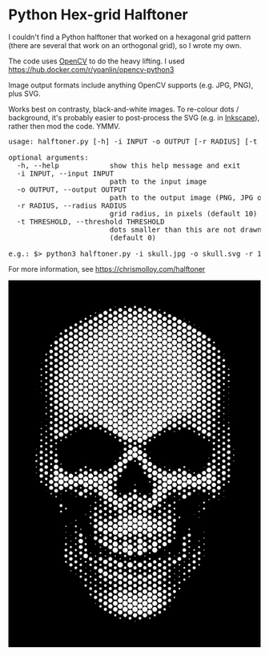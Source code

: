 # Python Hex-grid Halftoner
I couldn't find a Python halftoner that worked on a hexagonal grid pattern (there are several that work on an orthogonal grid), so I wrote my own.

The code uses [OpenCV](https://opencv.org/) to do the heavy lifting. I used https://hub.docker.com/r/yoanlin/opencv-python3

Image output formats include anything OpenCV supports (e.g. JPG, PNG), plus SVG.

Works best on contrasty, black-and-white images. To re-colour dots / background, it's probably easier to post-process the SVG (e.g. in [Inkscape](https://inkscape.org/)), rather then mod the code. YMMV.

<pre>
usage: halftoner.py [-h] -i INPUT -o OUTPUT [-r RADIUS] [-t THRESHOLD]

optional arguments:
  -h, --help            show this help message and exit
  -i INPUT, --input INPUT
                        path to the input image
  -o OUTPUT, --output OUTPUT
                        path to the output image (PNG, JPG or SVG)
  -r RADIUS, --radius RADIUS
                        grid radius, in pixels (default 10)
  -t THRESHOLD, --threshold THRESHOLD
                        dots smaller than this are not drawn in output
                        (default 0)

e.g.: $> python3 halftoner.py -i skull.jpg -o skull.svg -r 10 -t 2
</pre>

For more information, see https://chrismolloy.com/halftoner

![Sample output](skull.png)
